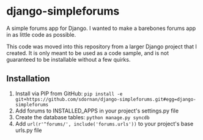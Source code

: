 # django-simpleforums

A simple forums app for Django. I wanted to make a barebones forums app in as little code as possible.

This code was moved into this repository from a larger Django project that I created. It is only meant to be used as a code sample, and is not guaranteed to be installable without a few quirks.

## Installation
1. Install via PIP from GitHub: `pip install -e git+https://github.com/sdornan/django-simpleforums.git#egg=django-simpleforums`
2. Add forums to INSTALLED_APPS in your project's settings.py file
3. Create the database tables: `python manage.py syncdb`
4. Add `url(r'^forums/', include('forums.urls'))` to your project's base urls.py file